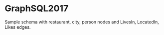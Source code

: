 # GraphSQL2017

Sample schema with restaurant, city, person nodes and LivesIn, LocatedIn, Likes edges.
